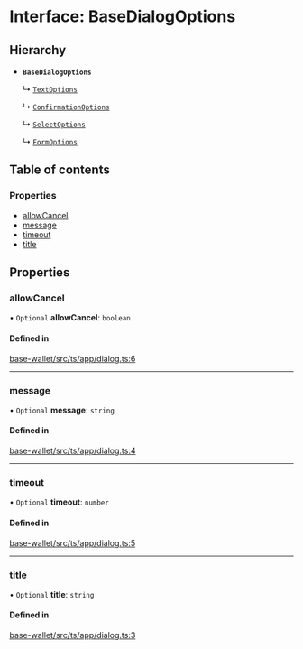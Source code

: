 # Interface: BaseDialogOptions

## Hierarchy

- **`BaseDialogOptions`**

  ↳ [`TextOptions`](TextOptions.md)

  ↳ [`ConfirmationOptions`](ConfirmationOptions.md)

  ↳ [`SelectOptions`](SelectOptions.md)

  ↳ [`FormOptions`](FormOptions.md)

## Table of contents

### Properties

- [allowCancel](BaseDialogOptions.md#allowcancel)
- [message](BaseDialogOptions.md#message)
- [timeout](BaseDialogOptions.md#timeout)
- [title](BaseDialogOptions.md#title)

## Properties

### allowCancel

• `Optional` **allowCancel**: `boolean`

#### Defined in

[base-wallet/src/ts/app/dialog.ts:6](https://gitlab.com/i3-market/code/wp3/t3.2/i3m-wallet-monorepo/-/blob/33162c9/packages/base-wallet/src/ts/app/dialog.ts#L6)

___

### message

• `Optional` **message**: `string`

#### Defined in

[base-wallet/src/ts/app/dialog.ts:4](https://gitlab.com/i3-market/code/wp3/t3.2/i3m-wallet-monorepo/-/blob/33162c9/packages/base-wallet/src/ts/app/dialog.ts#L4)

___

### timeout

• `Optional` **timeout**: `number`

#### Defined in

[base-wallet/src/ts/app/dialog.ts:5](https://gitlab.com/i3-market/code/wp3/t3.2/i3m-wallet-monorepo/-/blob/33162c9/packages/base-wallet/src/ts/app/dialog.ts#L5)

___

### title

• `Optional` **title**: `string`

#### Defined in

[base-wallet/src/ts/app/dialog.ts:3](https://gitlab.com/i3-market/code/wp3/t3.2/i3m-wallet-monorepo/-/blob/33162c9/packages/base-wallet/src/ts/app/dialog.ts#L3)
